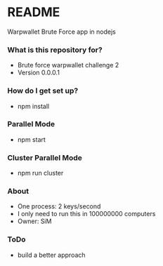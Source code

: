 # README #

Warpwallet Brute Force app in nodejs

### What is this repository for? ###

* Brute force warpwallet challenge 2
* Version 0.0.0.1

### How do I get set up? ###

* npm install

### Parallel Mode ###

* npm start

### Cluster Parallel Mode ###

* npm run cluster

### About ###

* One process: 2 keys/second
* I only need to run this in 100000000 computers
* Owner: SiM

### ToDo ###
* build a better approach